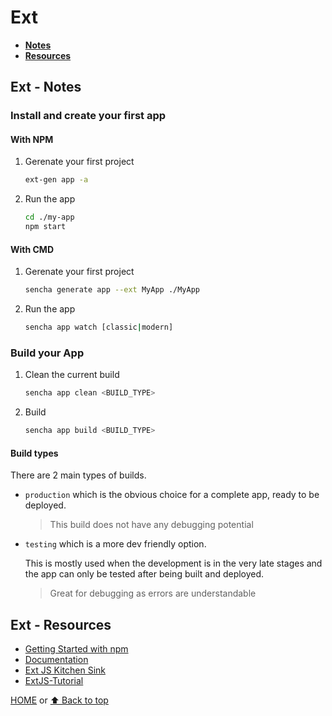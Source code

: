 # Ext

- [**Notes**](#ext---notes)
- [**Resources**](#ext---resources)

## Ext - Notes

### Install and create your first app

#### With NPM

1. Gerenate your first project

   ```bash
   ext-gen app -a
   ```

2. Run the app

   ```bash
   cd ./my-app
   npm start
   ```

#### With CMD

1. Gerenate your first project

   ```bash
   sencha generate app --ext MyApp ./MyApp
   ```

2. Run the app

   ```bash
   sencha app watch [classic|modern]
   ```

### Build your App

1. Clean the current build

   ```bash
   sencha app clean <BUILD_TYPE>
   ```

2. Build

   ```bash
   sencha app build <BUILD_TYPE>
   ```

#### Build types

There are 2 main types of builds.

- `production` which is the obvious choice for a complete app, ready to be deployed.

  > This build does not have any debugging potential
- `testing` which is a more dev friendly option.

  This is mostly used when the development is in the very late stages and the app can only be tested after being built and deployed.

  > Great for debugging as errors are understandable

## Ext - Resources

- [Getting Started with npm](https://docs.sencha.com/extjs/7.5.1/guides/getting_started/getting_started_with_npm.html)
- [Documentation](https://docs.sencha.com/extjs/7.4.0/index.html)
- [Ext JS Kitchen Sink](https://examples.sencha.com/extjs/7.4.0/examples/kitchensink/#all)
- [ExtJS-Tutorial](https://www.extjs-tutorial.com/extjs/Introduction)

[HOME](https://github.com/Stratis-Dermanoutsos/Full-Stack-Notes#full-stack-notes) or [⬆ Back to top](#ext)
